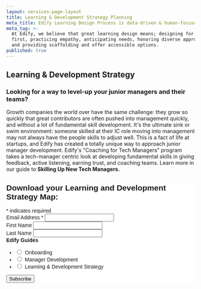 ```yaml
---
layout: services-page-layout
title: Learning & Development Strategy Planning
meta_title: Edify Learning Design Process is data-driven & human-focused
meta_tag: >-
  At Edify, we believe that great learning design means; designing for people
  first, practicing empathy, anticipating needs, honoring diverse approaches,
  and providing scaffolding and offer accessible options.
published: true
---
```

## Learning & Development Strategy
### Looking for a way to level-up your junior managers and their teams?

Growth companies the world over have the same challenge: they grow so quickly that great contributors are often pushed into management quickly, and without a lot of fundamental skill development. It's the ultimate sink or swim environment: someone skilled at their IC role moving into management may not always have the people skills to adjust well. This is a fact of life at startups, and Edify has created a totally unique way to approach junior manager development. Edify's "Coaching for Tech Managers" program takes a tech-manager centric look at developing fundamental skills in giving feedback, active listening, earning trust, and coaching teams. Learn more in our guide to **Skilling Up New Tech Managers.**

<link href="//cdn-images.mailchimp.com/embedcode/classic-10_7.css" rel="stylesheet" type="text/css">
<style type="text/css">
	#mc_embed_signup{background:#fff; clear:left; font:14px Helvetica,Arial,sans-serif; }
	/* Add your own MailChimp form style overrides in your site stylesheet or in this style block.
	   We recommend moving this block and the preceding CSS link to the HEAD of your HTML file. */
</style>
<div id="mc_embed_signup">
  <form action="//edifyedu.us8.list-manage.com/subscribe/post?u=adcd41d2f3227baeb65cced0a&amp;id=db14592311" method="post" id="mc-embedded-subscribe-form" name="mc-embedded-subscribe-form" class="validate" target="_blank" novalidate>
    <div id="mc_embed_signup_scroll">
  	<h2>Download your Learning and Development Strategy Map:</h2>
    <div class="indicates-required">
      <span class="asterisk">*</span> indicates required
    </div>
    <div class="mc-field-group">
    	<label for="mce-EMAIL">Email Address  <span class="asterisk">*</span></label>
    	<input type="email" value="" name="EMAIL" class="required email" id="mce-EMAIL">
    </div>
    <div class="mc-field-group">
    	<label for="mce-FNAME">First Name </label>
    	<input type="text" value="" name="FNAME" class="" id="mce-FNAME">
    </div>
    <div class="mc-field-group">
    	<label for="mce-LNAME">Last Name </label>
    	<input type="text" value="" name="LNAME" class="" id="mce-LNAME">
    </div>
    <div class="mc-field-group input-group">
      <strong>Edify Guides </strong>
      <ul>
        <li>
          <input type="radio" value="1" name="group[49121]" id="mce-group[49121]-49121-0"><label for="mce-group[49121]-49121-0" style="margin-left: 5px;">Onboarding</label>
        </li>
        <li>
          <input type="radio" value="2" name="group[49121]" id="mce-group[49121]-49121-1"><label for="mce-group[49121]-49121-1" style="margin-left: 5px;">Manager Development</label>
        </li>
        <li>
          <input type="radio" value="4" name="group[49121]" id="mce-group[49121]-49121-2"><label for="mce-group[49121]-49121-2" style="margin-left: 5px;">Learning &amp; Development Strategy</label>
        </li>
      </ul>
    </div>
  	<div id="mce-responses" class="clear">
  		<div class="response" id="mce-error-response" style="display:none"></div>
  		<div class="response" id="mce-success-response" style="display:none"></div>
  	</div>
    <!-- real people should not fill this in and expect good things - do not remove this or risk form bot signups-->
    <div style="position: absolute; left: -5000px;" aria-hidden="true"><input type="text" name="b_adcd41d2f3227baeb65cced0a_db14592311" tabindex="-1" value=""></div>
      <div class="">
        <input type="submit" value="Subscribe" name="subscribe" id="mc-embedded-subscribe" class="button button-light">
      </div>
    </div>
  </form>
</div>

